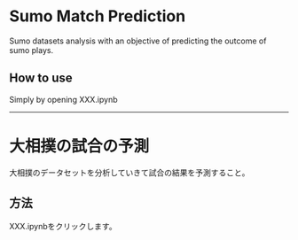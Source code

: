 # Sumo Match Prediction

Sumo datasets analysis with an objective of predicting the outcome of sumo plays.

## How to use

Simply by opening XXX.ipynb

----------------------------------------------------------------------------------------

# 大相撲の試合の予測

大相撲のデータセットを分析していきて試合の結果を予測すること。

## 方法

XXX.ipynbをクリックします。
